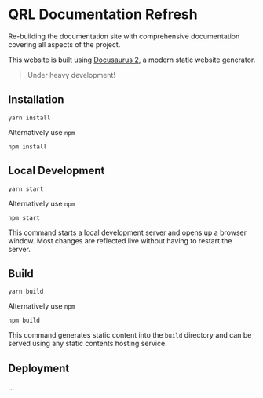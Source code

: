 # QRL Documentation Refresh


Re-building the documentation site with comprehensive documentation covering all aspects of the project.

This website is built using [Docusaurus 2](https://docusaurus.io/), a modern static website generator.

> Under heavy development!

## Installation

```console
yarn install
```

Alternatively use `npm`

```console
npm install
```

## Local Development

```console
yarn start
```
Alternatively use `npm`

```console
npm start
```

This command starts a local development server and opens up a browser window. Most changes are reflected live without having to restart the server.

## Build

```console
yarn build
```
Alternatively use `npm`

```console
npm build
```


This command generates static content into the `build` directory and can be served using any static contents hosting service.

## Deployment

...